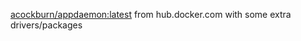 [acockburn/appdaemon:latest](https://hub.docker.com/r/acockburn/appdaemon) from hub.docker.com with some extra drivers/packages
